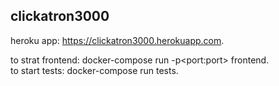 ## clickatron3000

heroku app: https://clickatron3000.herokuapp.com.  
  
to strat frontend: docker-compose run -p\<port:port\> frontend.  
to start tests: docker-compose run tests.   
